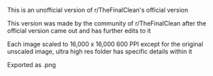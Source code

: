 This is an unofficial version of r/TheFinalClean's official version

This version was made by the community of r/TheFinalClean after the official version came out and has further edits to it

Each image scaled to 16,000 x 16,000 600 PPI except for the original unscaled image, ultra high res folder has specific details within it

Exported as .png
